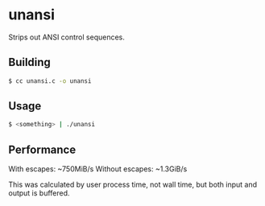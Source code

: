 # unansi

Strips out ANSI control sequences.

## Building

```sh
$ cc unansi.c -o unansi
```

## Usage

```sh
$ <something> | ./unansi
```

## Performance

With escapes: ~750MiB/s
Without escapes: ~1.3GiB/s

This was calculated by user process time, not wall time, but both input and output is buffered.

